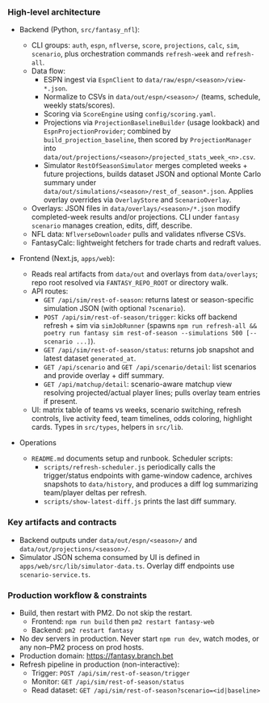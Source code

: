 ### High-level architecture
- Backend (Python, `src/fantasy_nfl`):
  - CLI groups: `auth`, `espn`, `nflverse`, `score`, `projections`, `calc`, `sim`, `scenario`, plus orchestration commands `refresh-week` and `refresh-all`.
  - Data flow:
    - ESPN ingest via `EspnClient` to `data/raw/espn/<season>/view-*.json`.
    - Normalize to CSVs in `data/out/espn/<season>/` (teams, schedule, weekly stats/scores).
    - Scoring via `ScoreEngine` using `config/scoring.yaml`.
    - Projections via `ProjectionBaselineBuilder` (usage lookback) and `EspnProjectionProvider`; combined by `build_projection_baseline`, then scored by `ProjectionManager` into `data/out/projections/<season>/projected_stats_week_<n>.csv`.
    - Simulator `RestOfSeasonSimulator` merges completed weeks + future projections, builds dataset JSON and optional Monte Carlo summary under `data/out/simulations/<season>/rest_of_season*.json`. Applies overlay overrides via `OverlayStore` and `ScenarioOverlay`.
  - Overlays: JSON files in `data/overlays/<season>/*.json` modify completed-week results and/or projections. CLI under `fantasy scenario` manages creation, edits, diff, describe.
  - NFL data: `NflverseDownloader` pulls and validates nflverse CSVs.
  - FantasyCalc: lightweight fetchers for trade charts and redraft values.

- Frontend (Next.js, `apps/web`):
  - Reads real artifacts from `data/out` and overlays from `data/overlays`; repo root resolved via `FANTASY_REPO_ROOT` or directory walk.
  - API routes:
    - `GET /api/sim/rest-of-season`: returns latest or season-specific simulation JSON (with optional `?scenario`).
    - `POST /api/sim/rest-of-season/trigger`: kicks off backend refresh + sim via `simJobRunner` (spawns `npm run refresh-all && poetry run fantasy sim rest-of-season --simulations 500 [--scenario ...]`).
    - `GET /api/sim/rest-of-season/status`: returns job snapshot and latest dataset `generated_at`.
    - `GET /api/scenario` and `GET /api/scenario/detail`: list scenarios and provide overlay + diff summary.
    - `GET /api/matchup/detail`: scenario-aware matchup view resolving projected/actual player lines; pulls overlay team entries if present.
  - UI: matrix table of teams vs weeks, scenario switching, refresh controls, live activity feed, team timelines, odds coloring, highlight cards. Types in `src/types`, helpers in `src/lib`.

- Operations
  - `README.md` documents setup and runbook. Scheduler scripts:
    - `scripts/refresh-scheduler.js` periodically calls the trigger/status endpoints with game-window cadence, archives snapshots to `data/history`, and produces a diff log summarizing team/player deltas per refresh.
    - `scripts/show-latest-diff.js` prints the last diff summary.

### Key artifacts and contracts
- Backend outputs under `data/out/espn/<season>/` and `data/out/projections/<season>/`.
- Simulator JSON schema consumed by UI is defined in `apps/web/src/lib/simulator-data.ts`. Overlay diff endpoints use `scenario-service.ts`.


### Production workflow & constraints

- Build, then restart with PM2. Do not skip the restart.
  - Frontend: `npm run build` then `pm2 restart fantasy-web`
  - Backend: `pm2 restart fantasy`
- No dev servers in production. Never start `npm run dev`, watch modes, or any non–PM2 process on prod hosts.
- Production domain: https://fantasy.branch.bet
- Refresh pipeline in production (non-interactive):
  - Trigger: `POST /api/sim/rest-of-season/trigger`
  - Monitor: `GET /api/sim/rest-of-season/status`
  - Read dataset: `GET /api/sim/rest-of-season?scenario=<id|baseline>`
